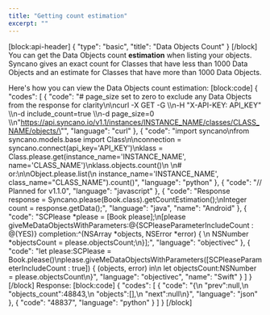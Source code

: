 ```yaml
---
title: "Getting count estimation"
excerpt: ""
---
```

[block:api-header]
{
  "type": "basic",
  "title": "Data Objects Count"
}
[/block]
You can get the Data Objects count **estimation** when listing your objects. Syncano gives an exact count for Classes that have less than 1000 Data Objects and an estimate for Classes that have more than 1000 Data Objects.

Here's how you can view the Data Objects count estimation:
[block:code]
{
  "codes": [
    {
      "code": "# page_size set to zero to exclude any Data Objects from the response for clarity\n\ncurl -X GET -G \\\n-H \"X-API-KEY: API_KEY\" \\\n-d include_count=true \\\n-d page_size=0 \\\n\"https://api.syncano.io/v1.1/instances/INSTANCE_NAME/classes/CLASS_NAME/objects/\"",
      "language": "curl"
    },
    {
      "code": "import syncano\nfrom syncano.models.base import Class\n\nconnection = syncano.connect(api_key='API_KEY')\nklass = Class.please.get(instance_name='INSTANCE_NAME', name='CLASS_NAME')\nklass.objects.count()\n                             \n# or:\n\nObject.please.list(\n  instance_name='INSTANCE_NAME', class_name=\"CLASS_NAME\").count()",
      "language": "python"
    },
    {
      "code": "// Planned for v1.1.0",
      "language": "javascript"
    },
    {
      "code": "Response<Integer> response = Syncano.please(Book.class).getCountEstimation();\nInteger count = response.getData();",
      "language": "java",
      "name": "Android"
    },
    {
      "code": "SCPlease *please = [Book please];\n[please giveMeDataObjectsWithParameters:@{SCPleaseParameterIncludeCount : @(YES)} completion:^(NSArray *objects, NSError *error) {     \n  NSNumber *objectsCount = please.objectsCount;\n}];",
      "language": "objectivec"
    },
    {
      "code": "let please:SCPlease = Book.please()\nplease.giveMeDataObjectsWithParameters([SCPleaseParameterIncludeCount : true]) { (objects, error) in\n    let objectsCount:NSNumber = please.objectsCount\n}",
      "language": "objectivec",
      "name": "Swift"
    }
  ]
}
[/block]
Response:
[block:code]
{
  "codes": [
    {
      "code": "{\n  \"prev\":null,\n  \"objects_count\":48843,\n  \"objects\":[],\n  \"next\":null\n}",
      "language": "json"
    },
    {
      "code": "48837",
      "language": "python"
    }
  ]
}
[/block]
